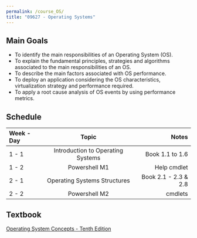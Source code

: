 ```yaml
---
permalink: /course_OS/
title: "09627 - Operating Systems"
---
```

## Main Goals

- To identify the main responsibilities of an Operating System (OS). 
- To explain the fundamental principles, strategies and algorithms associated to the main responsibilities of an OS.
- To describe the main factors associated with OS performance. 
- To deploy an application considering the OS characteristics, virtualization strategy and performance required.
- To apply a root cause analysis of OS events by using performance metrics.

## Schedule

| Week - Day      | Topic | Notes     |
| :---        |    :----:   |          ---: |
| 1 - 1   | Introduction to Operating Systems | Book 1.1 to 1.6   |
| 1 - 2   | Powershell M1        | Help cmdlet      |
| 2 - 1   | Operating Systems Structures| Book 2.1 - 2.3 & 2.8   |
| 2 - 2   | Powershell M2       | cmdlets      |

## Textbook

[Operating System Concepts - Tenth Edition](https://www.os-book.com/OS10/index.html)